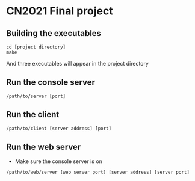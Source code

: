 # CN2021 Final project

## Building the executables

```
cd [project directory]
make
```

And three executables will appear in the project directory

## Run the console server

```
/path/to/server [port]
```

## Run the client

```
/path/to/client [server address] [port]
```

## Run the web server

- Make sure the console server is on

```
/path/to/web/server [web server port] [server address] [server port]
```


